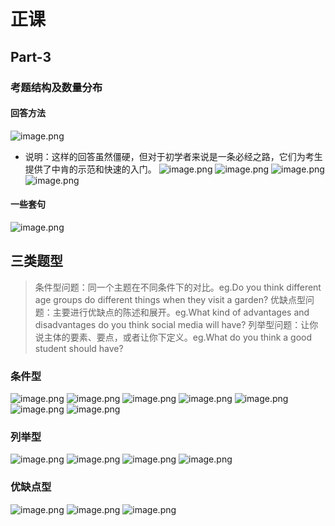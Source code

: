 # 正课
## Part-3
### 考题结构及数量分布
#### 回答方法
![image.png](https://raw.githubusercontent.com/formoree/PicGO-Picture/master/202307141455703.png)
+ 说明：这样的回答虽然僵硬，但对于初学者来说是一条必经之路，它们为考生提供了中肯的示范和快速的入门。
![image.png](https://raw.githubusercontent.com/formoree/PicGO-Picture/master/202307141458504.png)
![image.png](https://raw.githubusercontent.com/formoree/PicGO-Picture/master/202307141458243.png)
![image.png](https://raw.githubusercontent.com/formoree/PicGO-Picture/master/202307141510672.png)
![image.png](https://raw.githubusercontent.com/formoree/PicGO-Picture/master/202307141511673.png)
#### 一些套句
![image.png](https://raw.githubusercontent.com/formoree/PicGO-Picture/master/202307141512754.png)
## 三类题型
> 条件型问题：同一个主题在不同条件下的对比。eg.Do you think different age groups do different things when they visit a garden?
> 优缺点型问题：主要进行优缺点的陈述和展开。eg.What kind of advantages and disadvantages do you think social media will have?
> 列举型问题：让你说主体的要素、要点，或者让你下定义。eg.What do you think a good student should have?
### 条件型
![image.png](https://raw.githubusercontent.com/formoree/PicGO-Picture/master/202307141518795.png)
![image.png](https://raw.githubusercontent.com/formoree/PicGO-Picture/master/202307141518970.png)
![image.png](https://raw.githubusercontent.com/formoree/PicGO-Picture/master/202307141519476.png)
![image.png](https://raw.githubusercontent.com/formoree/PicGO-Picture/master/202307141519945.png)
![image.png](https://raw.githubusercontent.com/formoree/PicGO-Picture/master/202307141519374.png)
![image.png](https://raw.githubusercontent.com/formoree/PicGO-Picture/master/202307141520649.png)
![image.png](https://raw.githubusercontent.com/formoree/PicGO-Picture/master/202307141520529.png)
### 列举型
![image.png](https://raw.githubusercontent.com/formoree/PicGO-Picture/master/202307141521078.png)
![image.png](https://raw.githubusercontent.com/formoree/PicGO-Picture/master/202307141521280.png)
![image.png](https://raw.githubusercontent.com/formoree/PicGO-Picture/master/202307141523506.png)
![image.png](https://raw.githubusercontent.com/formoree/PicGO-Picture/master/202307141523917.png)
### 优缺点型
![image.png](https://raw.githubusercontent.com/formoree/PicGO-Picture/master/202307141524635.png)
![image.png](https://raw.githubusercontent.com/formoree/PicGO-Picture/master/202307141525810.png)
![image.png](https://raw.githubusercontent.com/formoree/PicGO-Picture/master/202307141525846.png)
